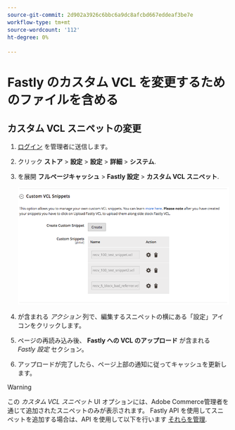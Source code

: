```yaml
---
source-git-commit: 2d902a3926c6bbc6a9dc8afcbd667eddeaf3be7e
workflow-type: tm+mt
source-wordcount: '112'
ht-degree: 0%

---
```

# Fastly のカスタム VCL を変更するためのファイルを含める

## カスタム VCL スニペットの変更

1. [ログイン](/help/get-started/onboarding.md#access-your-admin-panel) を管理者に送信します。

1. クリック **ストア** > **設定** > **設定** > **詳細** > **システム**.

1. を展開 **フルページキャッシュ** > **Fastly 設定** > **カスタム VCL スニペット**.

   ![カスタム VCL スニペットの管理](/help/assets/cdn/fastly-manage-snippets.png)

1. が含まれる _アクション_ 列で、編集するスニペットの横にある「設定」アイコンをクリックします。

1. ページの再読み込み後、 **Fastly への VCL のアップロード** が含まれる _Fastly 設定_ セクション。

1. アップロードが完了したら、ページ上部の通知に従ってキャッシュを更新します。

>[!WARNING]
>
>この _カスタム VCL スニペット_ UI オプションには、Adobe Commerce管理者を通じて追加されたスニペットのみが表示されます。 Fastly API を使用してスニペットを追加する場合は、API を使用して以下を行います [それらを管理](/help/cloud-guide/cdn/fastly-vcl-custom-snippets.md#manage-custom-vcl-snippets-using-the-api).
